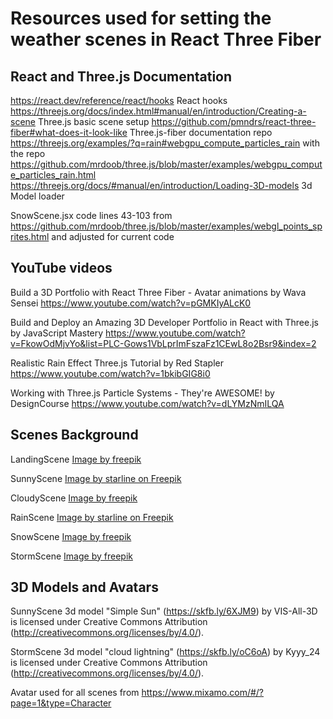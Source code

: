 # Resources used for setting the weather scenes in React Three Fiber

## React and Three.js Documentation
https://react.dev/reference/react/hooks React hooks 
https://threejs.org/docs/index.html#manual/en/introduction/Creating-a-scene Three.js basic scene setup
https://github.com/pmndrs/react-three-fiber#what-does-it-look-like Three.js-fiber documentation repo https://threejs.org/examples/?q=rain#webgpu_compute_particles_rain with the repo https://github.com/mrdoob/three.js/blob/master/examples/webgpu_compute_particles_rain.html
https://threejs.org/docs/#manual/en/introduction/Loading-3D-models 3d Model loader

SnowScene.jsx code lines 43-103 from https://github.com/mrdoob/three.js/blob/master/examples/webgl_points_sprites.html and adjusted for current code 

## YouTube videos
Build a 3D Portfolio with React Three Fiber - Avatar animations by Wava Sensei https://www.youtube.com/watch?v=pGMKIyALcK0 

Build and Deploy an Amazing 3D Developer Portfolio in React with Three.js by JavaScript Mastery https://www.youtube.com/watch?v=FkowOdMjvYo&list=PLC-Gows1VbLprImFszaFz1CEwL8o2Bsr9&index=2 

Realistic Rain Effect Three.js Tutorial by Red Stapler https://www.youtube.com/watch?v=1bkibGIG8i0 

Working with Three.js Particle Systems - They're AWESOME! by DesignCourse https://www.youtube.com/watch?v=dLYMzNmILQA 

## Scenes Background
LandingScene <a href="https://www.freepik.com/free-photo/3d-rendering-traveling-around-earth_71570715.htm#fromView=search&page=1&position=4&uuid=2a2099a9-1d69-4229-bdfd-689936a5f283">Image by freepik</a>

SunnyScene <a href="https://www.freepik.com/free-vector/papercut-style-cloudy-yellow-background-design_153685940.htm#fromView=search&page=1&position=1&uuid=42d535df-5907-4f9e-a271-573465dd999e">Image by starline on Freepik</a>

CloudyScene <a href="https://www.freepik.com/free-photo/cloud-shapes-with-blue-background_14140116.htm#fromView=search&page=1&position=43&uuid=4f2076e3-595f-41da-8cf5-9f5ca655a287">Image by freepik</a>

RainScene <a href="https://www.freepik.com/free-vector/dark-gray-clouds-background-papercut-style_9191625.htm#fromView=search&page=1&position=0&uuid=42d535df-5907-4f9e-a271-573465dd999e">Image by starline on Freepik</a>

SnowScene <a href="https://www.freepik.com/free-vector/winter-landscape-paper-style_10887457.htm#fromView=search&page=1&position=1&uuid=cd2809d0-c690-489d-b552-34186aec4a79">Image by freepik</a>

StormScene <a href="https://www.freepik.com/free-photo/thunderstorm-concept-with-lightning_14140102.htm#fromView=search&page=1&position=0&uuid=99c81fef-c23b-4b20-b5a5-9fcda386cb33">Image by freepik</a>

## 3D Models and Avatars
SunnyScene 3d model "Simple Sun" (https://skfb.ly/6XJM9) by VIS-All-3D is licensed under Creative Commons Attribution (http://creativecommons.org/licenses/by/4.0/).

StormScene 3d model "cloud lightning" (https://skfb.ly/oC6oA) by Kyyy_24 is licensed under Creative Commons Attribution (http://creativecommons.org/licenses/by/4.0/).

Avatar used for all scenes from https://www.mixamo.com/#/?page=1&type=Character